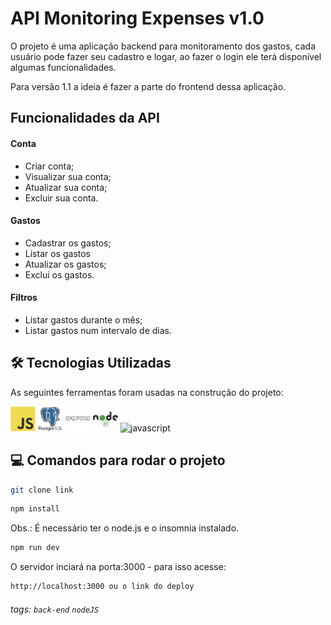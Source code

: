 # API Monitoring Expenses v1.0

O projeto é uma aplicação backend para monitoramento dos gastos, cada usuário pode fazer seu cadastro e logar, ao fazer o login ele terá disponível algumas funcionalidades.

Para versão 1.1 a ideia é fazer a parte do frontend dessa aplicação.

## Funcionalidades da API

#### Conta

- Criar conta;
- Visualizar sua conta;
- Atualizar sua conta;
- Excluir sua conta.

#### Gastos

- Cadastrar os gastos;
- Listar os gastos
- Atualizar os gastos;
- Exclui os gastos.

#### Filtros

- Listar gastos durante o mês;
- Listar gastos num intervalo de dias.

## 🛠 Tecnologias Utilizadas

As seguintes ferramentas foram usadas na construção do projeto:

<img src="https://raw.githubusercontent.com/devicons/devicon/master/icons/javascript/javascript-original.svg" alt="javascript" width="40" height="40"/> <img src="https://raw.githubusercontent.com/devicons/devicon/master/icons/postgresql/postgresql-original-wordmark.svg" alt="postgresql" width="40" height="40"/> <img src="https://raw.githubusercontent.com/devicons/devicon/master/icons/express/express-original-wordmark.svg" alt="express" width="40" height="40"/> <img src="https://raw.githubusercontent.com/devicons/devicon/master/icons/nodejs/nodejs-original-wordmark.svg" alt="nodejs" width="40" height="40"/>
<img src="https://github.com/alinesantana13/API_Banco_Digital/assets/97478571/5a1aaf9b-1f53-40b2-821f-bbce7cab7daf" alt="javascript" width="40" height="40"/>

## :computer: Comandos para rodar o projeto

```bash
git clone link
```

```bash
npm install
```

Obs.: É necessário ter o node.js e o insomnia instalado.

```bash
npm run dev
```

O servidor inciará na porta:3000 - para isso acesse:

```bash
http://localhost:3000 ou o link do deploy
```

###### tags: `back-end` `nodeJS`

